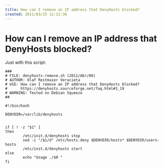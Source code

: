 ```yaml
---
title: How can I remove an IP address that DenyHosts blocked?
created: 2011/03/25 12:12:36
---
```


# How can I remove an IP address that DenyHosts blocked?

Just with this script: 
    
    
    ###
    # FILE: denyhosts-remove.sh (2011/Abr/06)
    # AUTHOR: Olaf Reitmaier Veracieta
    # USE: How can I remove an IP address that DenyHosts blocked?
    #      https://denyhosts.sourceforge.net/faq.html#3_19
    # WARNING: Tested on Debian Squeeze
    ##
    
    #!/bin/bash
    
    DENYDIR=/var/lib/denyhosts
    
    
    if [ ! -z "$1" ]
    then
            /etc/init.d/denyhosts stop
            sed -i "/$1/d" /etc/hosts.deny $DENYDIR/hosts* $DENYDIR/users-hosts
            /etc/init.d/denyhosts start
    else
            echo "Usage ./$0 "
    fi